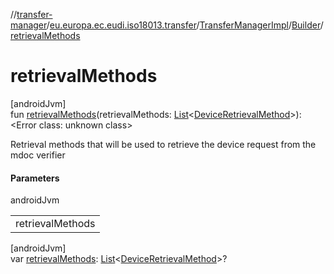 //[transfer-manager](../../../../index.md)/[eu.europa.ec.eudi.iso18013.transfer](../../index.md)/[TransferManagerImpl](../index.md)/[Builder](index.md)/[retrievalMethods](retrieval-methods.md)

# retrievalMethods

[androidJvm]\
fun [retrievalMethods](retrieval-methods.md)(retrievalMethods: [List](https://kotlinlang.org/api/latest/jvm/stdlib/kotlin-stdlib/kotlin.collections/-list/index.html)&lt;[DeviceRetrievalMethod](../../../eu.europa.ec.eudi.iso18013.transfer.engagement/-device-retrieval-method/index.md)&gt;): &lt;Error class: unknown class&gt;

Retrieval methods that will be used to retrieve the device request from the mdoc verifier

#### Parameters

androidJvm

| |
|---|
| retrievalMethods |

[androidJvm]\
var [retrievalMethods](retrieval-methods.md): [List](https://kotlinlang.org/api/latest/jvm/stdlib/kotlin-stdlib/kotlin.collections/-list/index.html)&lt;[DeviceRetrievalMethod](../../../eu.europa.ec.eudi.iso18013.transfer.engagement/-device-retrieval-method/index.md)&gt;?
